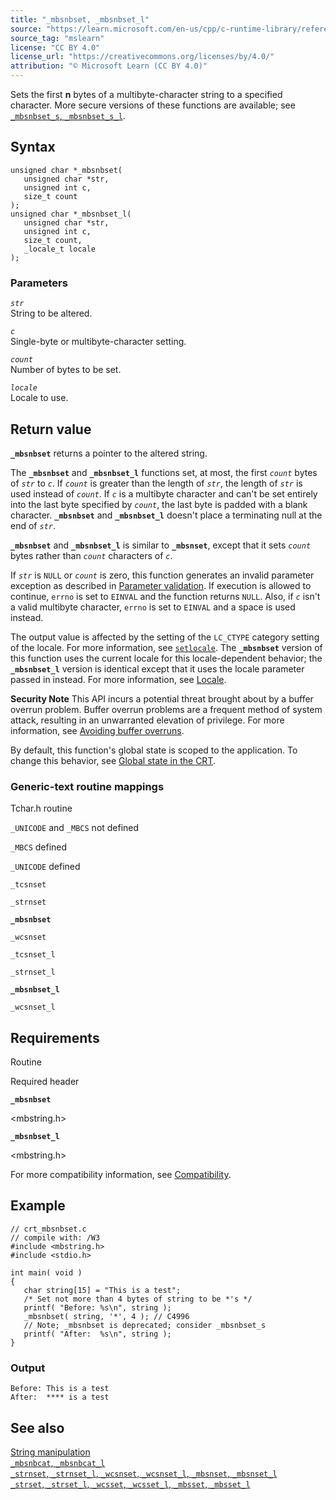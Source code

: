 ```yaml
---
title: "_mbsnbset, _mbsnbset_l"
source: "https://learn.microsoft.com/en-us/cpp/c-runtime-library/reference/mbsnbset-mbsnbset-l?view=msvc-170"
source_tag: "mslearn"
license: "CC BY 4.0"
license_url: "https://creativecommons.org/licenses/by/4.0/"
attribution: "© Microsoft Learn (CC BY 4.0)"
---
```

Sets the first **n** bytes of a multibyte-character string to a specified character. More secure versions of these functions are available; see [`_mbsnbset_s`, `_mbsnbset_s_l`](https://learn.microsoft.com/en-us/cpp/c-runtime-library/reference/mbsnbset-s-mbsnbset-s-l?view=msvc-170).

## Syntax

```
unsigned char *_mbsnbset(
   unsigned char *str,
   unsigned int c,
   size_t count
);
unsigned char *_mbsnbset_l(
   unsigned char *str,
   unsigned int c,
   size_t count,
   _locale_t locale
);
```

### Parameters

_`str`_  
String to be altered.

_`c`_  
Single-byte or multibyte-character setting.

_`count`_  
Number of bytes to be set.

_`locale`_  
Locale to use.

## Return value

**`_mbsnbset`** returns a pointer to the altered string.

The **`_mbsnbset`** and **`_mbsnbset_l`** functions set, at most, the first _`count`_ bytes of _`str`_ to _`c`_. If _`count`_ is greater than the length of _`str`_, the length of _`str`_ is used instead of _`count`_. If _`c`_ is a multibyte character and can't be set entirely into the last byte specified by _`count`_, the last byte is padded with a blank character. **`_mbsnbset`** and **`_mbsnbset_l`** doesn't place a terminating null at the end of _`str`_.

**`_mbsnbset`** and **`_mbsnbset_l`** is similar to **`_mbsnset`**, except that it sets _`count`_ bytes rather than _`count`_ characters of _`c`_.

If _`str`_ is `NULL` or _`count`_ is zero, this function generates an invalid parameter exception as described in [Parameter validation](https://learn.microsoft.com/en-us/cpp/c-runtime-library/parameter-validation?view=msvc-170). If execution is allowed to continue, `errno` is set to `EINVAL` and the function returns `NULL`. Also, if _`c`_ isn't a valid multibyte character, `errno` is set to `EINVAL` and a space is used instead.

The output value is affected by the setting of the `LC_CTYPE` category setting of the locale. For more information, see [`setlocale`](https://learn.microsoft.com/en-us/cpp/c-runtime-library/reference/setlocale-wsetlocale?view=msvc-170). The **`_mbsnbset`** version of this function uses the current locale for this locale-dependent behavior; the **`_mbsnbset_l`** version is identical except that it uses the locale parameter passed in instead. For more information, see [Locale](https://learn.microsoft.com/en-us/cpp/c-runtime-library/locale?view=msvc-170).

**Security Note** This API incurs a potential threat brought about by a buffer overrun problem. Buffer overrun problems are a frequent method of system attack, resulting in an unwarranted elevation of privilege. For more information, see [Avoiding buffer overruns](https://learn.microsoft.com/en-us/windows/win32/SecBP/avoiding-buffer-overruns).

By default, this function's global state is scoped to the application. To change this behavior, see [Global state in the CRT](https://learn.microsoft.com/en-us/cpp/c-runtime-library/global-state?view=msvc-170).

### Generic-text routine mappings

Tchar.h routine

`_UNICODE` and `_MBCS` not defined

`_MBCS` defined

`_UNICODE` defined

`_tcsnset`

`_strnset`

**`_mbsnbset`**

`_wcsnset`

`_tcsnset_l`

`_strnset_l`

**`_mbsnbset_l`**

`_wcsnset_l`

## Requirements

Routine

Required header

**`_mbsnbset`**

<mbstring.h>

**`_mbsnbset_l`**

<mbstring.h>

For more compatibility information, see [Compatibility](https://learn.microsoft.com/en-us/cpp/c-runtime-library/compatibility?view=msvc-170).

## Example

```
// crt_mbsnbset.c
// compile with: /W3
#include <mbstring.h>
#include <stdio.h>

int main( void )
{
   char string[15] = "This is a test";
   /* Set not more than 4 bytes of string to be *'s */
   printf( "Before: %s\n", string );
   _mbsnbset( string, '*', 4 ); // C4996
   // Note; _mbsnbset is deprecated; consider _mbsnbset_s
   printf( "After:  %s\n", string );
}
```

### Output

```
Before: This is a test
After:  **** is a test
```

## See also

[String manipulation](https://learn.microsoft.com/en-us/cpp/c-runtime-library/string-manipulation-crt?view=msvc-170)  
[`_mbsnbcat`, `_mbsnbcat_l`](https://learn.microsoft.com/en-us/cpp/c-runtime-library/reference/mbsnbcat-mbsnbcat-l?view=msvc-170)  
[`_strnset`, `_strnset_l`, `_wcsnset`, `_wcsnset_l`, `_mbsnset`, `_mbsnset_l`](https://learn.microsoft.com/en-us/cpp/c-runtime-library/reference/strnset-strnset-l-wcsnset-wcsnset-l-mbsnset-mbsnset-l?view=msvc-170)  
[`_strset`, `_strset_l`, `_wcsset`, `_wcsset_l`, `_mbsset`, `_mbsset_l`](https://learn.microsoft.com/en-us/cpp/c-runtime-library/reference/strset-strset-l-wcsset-wcsset-l-mbsset-mbsset-l?view=msvc-170)